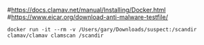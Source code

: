 #https://docs.clamav.net/manual/Installing/Docker.html
#https://www.eicar.org/download-anti-malware-testfile/

`docker run -it --rm -v /Users/gary/Downloads/suspect:/scandir clamav/clamav clamscan /scandir`
